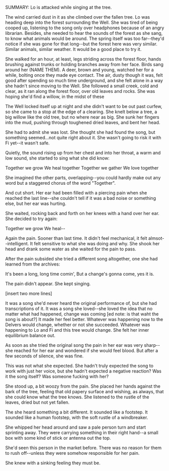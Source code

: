 SUMMARY: Lo is attacked while singing at the tree.

The wind carried dust in it as she climbed over the fallen tree. Lo was heading deep into the forest surrounding the Well. She was tired of being cooped up, listening to the song only over headphones because of an angry librarian. Besides, she needed to hear the sounds of the forest as she sang, to know what animals would be around.  The spring itself was too far--they'd notice if she was gone for that long--but the forest here was very similar.  Similar animals, similar weather. It would be a good place to try it. 

She walked for an hour, at least, legs striding across the forest floor, hands brushing against trunks or holding branches away from her face.  Birds sang around her (NAME THEM). A deer, brown and young, watched her for a while, bolting once they made eye contact.  The air, dusty though it was, felt good after spending so much time underground, and she felt alone in a way she hadn't since moving to the Well.  She followed a small creek, cold and clear, as it ran along the forest floor, over old leaves and rocks.  She was hoping she'd find a willow, in the midst of these 

The Well locked itself up at night and she didn't want to be out past curfew, so she came to a stop at the edge of a clearing.   She knelt below a tree, a big willow like the old tree, but no where near as big. She sunk her fingers into the mud, pushing through toughened dried leaves, and bent her head. 

She had to admit she was lost.  She thought she had found the song, but something seemed...not quite right about it.  She wasn't going to risk it with Fi yet--it wasn't safe. 

Quietly, the sound rising up from her chest and into her throat, a warm and low sound, she started to sing what she did know: 

Together we grow
We heal together
Together we gather
We love together

She imagined the other parts, overlapping--you could hardly make out any word but a staggered chorus of the word "Together". 

And cut short. Her ear had been filled with a piercing pain when she reached the last line--she couldn't tell if it was a bad noise or something else, but her ear was hurting.  

She waited, rocking back and forth on her knees with a hand over her ear. She decided to try again: 

Together we grow
We heal--

Again the pain.  Sooner than last time.  It didn't feel mechanical, it felt almsot--intelligent.  It felt sensitive to what she was doing and why.  She shook her head and drank some water as she waited for the pain to pass. 

After the pain subsided she tried a different song altogether, one she had learned from the archives: 

It's been a long, long time comin', 
But a change's gonna come, yes it is.

The pain didn't appear.  She kept singing. 

[insert two more lines]

It was a song she'd never heard the original performance of, but she had transcriptions of it.  It was a song she loved--she loved the idea that no matter what had happened, change was coming [ed note: is that waht the song is about?] It made her feel better. Whatever was happening now to the Delvers would change, whether or not she succeeded.  Whatever was happening to Lo and Fi and this tree would change.  She felt her inner equilibrium balance out.  

As soon as she tried the original song the pain in her ear was very sharp--she reached for her ear and wondered if she would feel blood.  But after a few seconds of silence, she was fine. 

This was not what she expected.  She hadn't truly expected the song to work with just her voice, but she hadn't expected a negative reaction? Was it the song itself? Was someone fucking with her? 

She stood up, a bit woozy from the pain.  She placed her hands against the bark of the tree, feeling that old papery surface and wishing, as always, that she could know what the tree knows.  She listened to the rustle of the leaves, dried but not yet fallen.

The she heard something a bit different. It sounded like a footstep.  It sounded like a human footstep, with the soft rustle of a windbreaker. 

She whipped her head around and saw a pale person turn and start sprinting away. They were carrying something in their right hand--a small box with some kind of stick or antenna out the top. 

She'd seen this person in the market before.  There was no reason for them to rush off--unless they were somehow responsible for her pain.  

She knew with a sinking feeling they must be. 